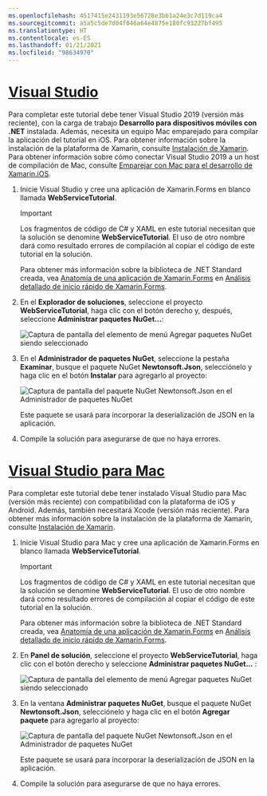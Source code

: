 ```yaml
---
ms.openlocfilehash: 4517415e2431193e56728e3bb1a24e3c7d119ca4
ms.sourcegitcommit: a5a5c5de7d04f046a64e4875e180fc93227bf495
ms.translationtype: HT
ms.contentlocale: es-ES
ms.lasthandoff: 01/21/2021
ms.locfileid: "98634970"
---
```

# <a name="visual-studio"></a>[Visual Studio](#tab/vswin)

Para completar este tutorial debe tener Visual Studio 2019 (versión más reciente), con la carga de trabajo **Desarrollo para dispositivos móviles con .NET** instalada. Además, necesita un equipo Mac emparejado para compilar la aplicación del tutorial en iOS. Para obtener información sobre la instalación de la plataforma de Xamarin, consulte [Instalación de Xamarin](~/get-started/installation/index.md). Para obtener información sobre cómo conectar Visual Studio 2019 a un host de compilación de Mac, consulte [Emparejar con Mac para el desarrollo de Xamarin.iOS](~/ios/get-started/installation/windows/connecting-to-mac/index.md).

1. Inicie Visual Studio y cree una aplicación de Xamarin.Forms en blanco llamada **WebServiceTutorial**.

    > [!IMPORTANT]
    > Los fragmentos de código de C# y XAML en este tutorial necesitan que la solución se denomine **WebServiceTutorial**. El uso de otro nombre dará como resultado errores de compilación al copiar el código de este tutorial en la solución.

    Para obtener más información sobre la biblioteca de .NET Standard creada, vea [Anatomía de una aplicación de Xamarin.Forms](~/get-started/first-app/index.md) en [Análisis detallado de inicio rápido de Xamarin.Forms](~/get-started/first-app/index.md).

1. En el **Explorador de soluciones**, seleccione el proyecto **WebServiceTutorial**, haga clic con el botón derecho y, después, seleccione **Administrar paquetes NuGet…**:

    ![Captura de pantalla del elemento de menú Agregar paquetes NuGet siendo seleccionado](../images/vs/add-nuget-packages.png "Elemento de menú Agregar paquetes NuGet")

1. En el **Administrador de paquetes NuGet**, seleccione la pestaña **Examinar**, busque el paquete NuGet **Newtonsoft.Json**, selecciónelo y haga clic en el botón **Instalar** para agregarlo al proyecto:

    ![Captura de pantalla del paquete NuGet Newtonsoft.Json en el Administrador de paquetes NuGet](../images/vs/add-package.png "Paquete Newtonsoft.Json NuGet Package")

    Este paquete se usará para incorporar la deserialización de JSON en la aplicación.

1. Compile la solución para asegurarse de que no haya errores.

# <a name="visual-studio-for-mac"></a>[Visual Studio para Mac](#tab/vsmac)

Para completar este tutorial debe tener instalado Visual Studio para Mac (versión más reciente) con compatibilidad con la plataforma de iOS y Android. Además, también necesitará Xcode (versión más reciente). Para obtener más información sobre la instalación de la plataforma de Xamarin, consulte [Instalación de Xamarin](~/get-started/installation/index.md).

1. Inicie Visual Studio para Mac y cree una aplicación de Xamarin.Forms en blanco llamada **WebServiceTutorial**.

    > [!IMPORTANT]
    > Los fragmentos de código de C# y XAML en este tutorial necesitan que la solución se denomine **WebServiceTutorial**. El uso de otro nombre dará como resultado errores de compilación al copiar el código de este tutorial en la solución.

    Para obtener más información sobre la biblioteca de .NET Standard creada, vea [Anatomía de una aplicación de Xamarin.Forms](~/get-started/first-app/index.md) en [Análisis detallado de inicio rápido de Xamarin.Forms](~/get-started/first-app/index.md).

1. En **Panel de solución**, seleccione el proyecto **WebServiceTutorial**, haga clic con el botón derecho y seleccione **Administrar paquetes NuGet…** :

    ![Captura de pantalla del elemento de menú Agregar paquetes NuGet siendo seleccionado](../images/vsmac/add-nuget-packages.png "Elemento de menú Agregar paquetes NuGet")

1. En la ventana **Administrar paquetes NuGet**, busque el paquete NuGet **Newtonsoft.Json**, selecciónelo y haga clic en el botón **Agregar paquete** para agregarlo al proyecto:

    ![Captura de pantalla del paquete NuGet Newtonsoft.Json en el Administrador de paquetes NuGet](../images/vsmac/add-package.png "Paquete Newtonsoft.Json NuGet Package")

    Este paquete se usará para incorporar la deserialización de JSON en la aplicación.

1. Compile la solución para asegurarse de que no haya errores.
